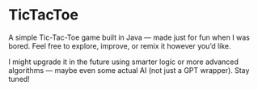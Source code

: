 # TicTacToe


A simple Tic-Tac-Toe game built in Java — made just for fun when I was bored.
Feel free to explore, improve, or remix it however you’d like.

I might upgrade it in the future using smarter logic or more advanced algorithms — maybe even some actual AI (not just a GPT wrapper). Stay tuned!
